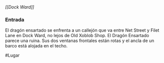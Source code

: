 *[[Dock Ward]]*

### Entrada
El dragón ensartado se enfrenta a un callejón que va entre Net Street y Filet Lane en Dock Ward, no lejos de Old Xoblob Shop. El Dragón Ensartado parece una ruina. Sus dos ventanas frontales están rotas y el ancla de un barco está alojada en el techo.


#Lugar